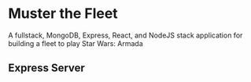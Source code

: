 # Muster the Fleet 
A fullstack, MongoDB, Express, React, and NodeJS stack application for building a fleet to play Star Wars: Armada

## Express Server
